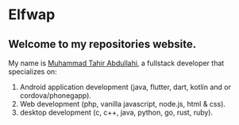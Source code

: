# Elfwap

## Welcome to my repositories website.

My name is [Muhammad Tahir Abdullahi](https://facebook.com/muhammedtahir.abdullahi), a fullstack developer that specializes on:
1. Android application development (java, flutter, dart, kotlin and or cordova/phonegapp).
2. Web development (php, vanilla javascript, node.js, html & css).
3. desktop development (c, c++, java, python, go, rust, ruby).
